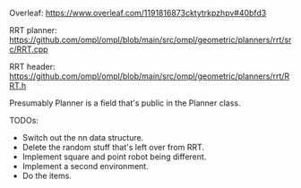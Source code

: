 Overleaf: https://www.overleaf.com/1191816873cktytrkpzhpv#40bfd3

RRT planner: https://github.com/ompl/ompl/blob/main/src/ompl/geometric/planners/rrt/src/RRT.cpp

RRT header: https://github.com/ompl/ompl/blob/main/src/ompl/geometric/planners/rrt/RRT.h


Presumably Planner is a field that's public in the Planner class.

TODOs:
- Switch out the nn data structure.
- Delete the random stuff that's left over from RRT.
- Implement square and point robot being different.
- Implement a second environment.
- Do the items.
